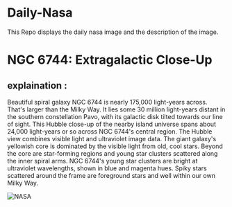 # Daily-Nasa

This Repo displays the daily nasa image and the description of the image.

<!--NASA-->
# NGC 6744: Extragalactic Close-Up
## explaination :

Beautiful spiral galaxy NGC 6744 is nearly 175,000 light-years across. That's larger than the Milky Way. It lies some 30 million light-years distant in the southern constellation Pavo, with its galactic disk tilted towards our line of sight. This Hubble close-up of the nearby island universe spans about 24,000 light-years or so across NGC 6744's central region. The Hubble view combines visible light and ultraviolet image data. The giant galaxy's yellowish core is dominated by the visible light from old, cool stars. Beyond the core are star-forming regions and young star clusters scattered along the inner spiral arms. NGC 6744's young star clusters are bright at ultraviolet wavelengths, shown in blue and magenta hues. Spiky stars scattered around the frame are foreground stars and well within our own Milky Way.

![NASA](https://apod.nasa.gov/apod/image/2211/STSCI-H-p1827h-NGC6744_1024x925.jpg)
<!--/NASA-->